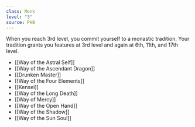 ```yaml
---
class: Monk
level: "3"
source: PHB
---
```


When you reach 3rd level, you commit yourself to a monastic tradition. Your tradition grants you features at 3rd level and again at 6th, 11th, and 17th level.
- [[Way of the Astral Self]]
- [[Way of the Ascendant Dragon]]
- [[Drunken Master]]
- [[Way of the Four Elements]]
- [[Kensei]]
- [[Way of the Long Death]]
- [[Way of Mercy]]
- [[Way of the Open Hand]]
- [[Way of the Shadow]]
- [[Way of the Sun Soul]]
